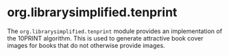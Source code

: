 org.librarysimplified.tenprint
===

The `org.librarysimplified.tenprint` module provides an implementation
of the 10PRINT algorithm. This is used to generate attractive book
cover images for books that do not otherwise provide images.
